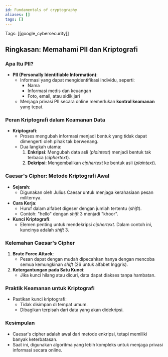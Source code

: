 ```yaml
---
id: Fundamentals of cryptography
aliases: []
tags: []
---
```


Tags: [[google_cybersecurity]]

## Ringkasan: Memahami PII dan Kriptografi

### Apa Itu PII?
- **PII (Personally Identifiable Information)**:
  - Informasi yang dapat mengidentifikasi individu, seperti:
    - Nama
    - Informasi medis dan keuangan
    - Foto, email, atau sidik jari
  - Menjaga privasi PII secara online memerlukan **kontrol keamanan** yang tepat.

### Peran Kriptografi dalam Keamanan Data
- **Kriptografi**:
  - Proses mengubah informasi menjadi bentuk yang tidak dapat dimengerti oleh pihak tak berwenang.
  - Dua langkah utama:
    1. **Enkripsi**: Mengubah data asli (*plaintext*) menjadi bentuk tak terbaca (*ciphertext*).
    2. **Dekripsi**: Mengembalikan *ciphertext* ke bentuk asli (*plaintext*).

### Caesar's Cipher: Metode Kriptografi Awal
- **Sejarah**:
  - Digunakan oleh Julius Caesar untuk menjaga kerahasiaan pesan militernya.
- **Cara Kerja**:
  - Huruf dalam alfabet digeser dengan jumlah tertentu (*shift*).
  - Contoh: "hello" dengan *shift* 3 menjadi "khoor".
- **Kunci Kriptografi**:
  - Elemen penting untuk mendekripsi *ciphertext*. Dalam contoh ini, kuncinya adalah *shift* 3.

### Kelemahan Caesar's Cipher
1. **Brute Force Attack**:
   - Pesan dapat dengan mudah dipecahkan hanya dengan mencoba semua kemungkinan *shift* (26 untuk alfabet Inggris).
2. **Ketergantungan pada Satu Kunci**:
   - Jika kunci hilang atau dicuri, data dapat diakses tanpa hambatan.

### Praktik Keamanan untuk Kriptografi
- Pastikan kunci kriptografi:
  - Tidak disimpan di tempat umum.
  - Dibagikan terpisah dari data yang akan didekripsi.

### Kesimpulan
- Caesar's cipher adalah awal dari metode enkripsi, tetapi memiliki banyak keterbatasan.
- Saat ini, digunakan algoritma yang lebih kompleks untuk menjaga privasi informasi secara online.
